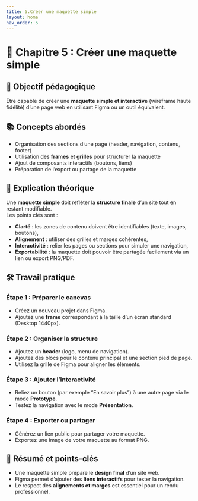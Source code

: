 ```yaml
---
title: 5.Créer une maquette simple
layout: home
nav_order: 5
---
```


# 📘 Chapitre 5 : Créer une maquette simple

## 🎯 Objectif pédagogique  
Être capable de créer une **maquette simple et interactive** (wireframe haute fidélité) d’une page web en utilisant Figma ou un outil équivalent.

## 📚 Concepts abordés  
- Organisation des sections d’une page (header, navigation, contenu, footer)  
- Utilisation des **frames** et **grilles** pour structurer la maquette  
- Ajout de composants interactifs (boutons, liens)  
- Préparation de l’export ou partage de la maquette

## 🧠 Explication théorique  
Une **maquette simple** doit refléter la **structure finale** d’un site tout en restant modifiable.  
Les points clés sont :  
- **Clarté** : les zones de contenu doivent être identifiables (texte, images, boutons),  
- **Alignement** : utiliser des grilles et marges cohérentes,  
- **Interactivité** : relier les pages ou sections pour simuler une navigation,  
- **Exportabilité** : la maquette doit pouvoir être partagée facilement via un lien ou export PNG/PDF.

## 🛠 Travail pratique  
### Étape 1 : Préparer le canevas  
- Créez un nouveau projet dans Figma.  
- Ajoutez une **frame** correspondant à la taille d’un écran standard (Desktop 1440px).

### Étape 2 : Organiser la structure  
- Ajoutez un **header** (logo, menu de navigation).  
- Ajoutez des blocs pour le contenu principal et une section pied de page.  
- Utilisez la grille de Figma pour aligner les éléments.

### Étape 3 : Ajouter l’interactivité  
- Reliez un bouton (par exemple “En savoir plus”) à une autre page via le mode **Prototype**.  
- Testez la navigation avec le mode **Présentation**.

### Étape 4 : Exporter ou partager  
- Générez un lien public pour partager votre maquette.  
- Exportez une image de votre maquette au format PNG.

## 🧾 Résumé et points-clés  
- Une maquette simple prépare le **design final** d’un site web.  
- Figma permet d’ajouter des **liens interactifs** pour tester la navigation.  
- Le respect des **alignements et marges** est essentiel pour un rendu professionnel.
